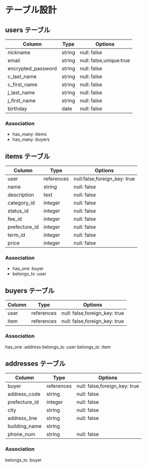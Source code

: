 # テーブル設計

## users テーブル

| Column             | Type   | Options                 |
| ------------------ | ------ | ----------------------- |
| nickname           | string | null: false             |
| email              | string | null: false,unique:true |
| encrypted_password | string | null: false             |
| c_last_name        | string | null: false             |
| c_first_name       | string | null: false             |
| j_last_name        | string | null: false             |
| j_first_name       | string | null: false             |
| birthday           | date   | null: false             |

### Association

- has_many :items
- has_many :buyers

## items テーブル

| Column        | Type       | Options                      |
| ------------- | ---------- | ---------------------------- |
| user          | references | null:false,foreign_key: true |
| name          | string     | null: false                  |
| description   | text       | null: false                  |
| category_id   | integer    | null: false                  |
| status_id     | integer    | null: false                  |
| fee_id        | integer    | null: false                  |
| prefecture_id | integer    | null: false                  |
| term_id       | integer    | null: false                  |
| price         | integer    | null: false                  |

### Association

- has_one :buyer
- belongs_to :user

## buyers テーブル

| Column | Type       | Options                       |
| ------ | ---------- | ----------------------------- |
| user   | references | null: false,foreign_key: true |
| item   | references | null: false,foreign_key: true |

### Association

has_one :address
belongs_to :user
belongs_to :item

## addresses テーブル

| Column        | Type       | Options                       |
| ------------- | ---------- | ----------------------------- |
| buyer         | references | null: false,foreign_key: true |
| address_code  | string     | null: false                   |
| prefecture_id | integer    | null: false                   |
| city          | string     | null: false                   |
| address_line  | string     | null: false                   |
| building_name | string     |                               |
| phone_num     | string     | null: false                   |

### Association

belongs_to :buyer
